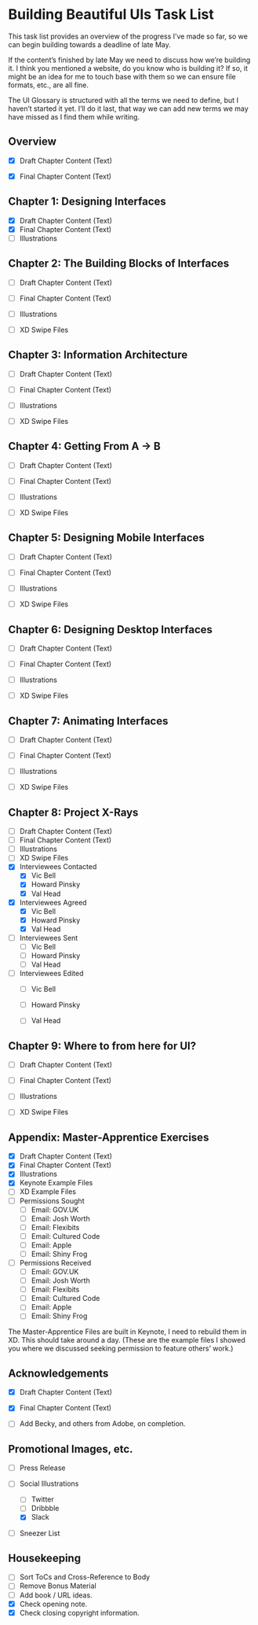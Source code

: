 Building Beautiful UIs Task List
================================

This task list provides an overview of the progress I’ve made so far, so we can begin building towards a deadline of late May.

If the content’s finished by late May we need to discuss how we’re building it. I think you mentioned a website, do you know who is building it? If so, it might be an idea for me to touch base with them so we can ensure file formats, etc., are all fine.

The UI Glossary is structured with all the terms we need to define, but I haven’t started it yet. I’ll do it last, that way we can add new terms we may have missed as I find them while writing.


Overview
--------

+ [X] Draft Chapter Content (Text)
+ [X] Final Chapter Content (Text)



Chapter 1: Designing Interfaces
-------------------------------

+ [X] Draft Chapter Content (Text)
+ [X] Final Chapter Content (Text)
+ [ ] Illustrations
<!-- + [ ] XD Swipe Files -->



Chapter 2: The Building Blocks of Interfaces
--------------------------------------------

+ [ ] Draft Chapter Content (Text)
+ [ ] Final Chapter Content (Text)
+ [ ] Illustrations
+ [ ] XD Swipe Files



Chapter 3: Information Architecture
--------------------------------------------

+ [ ] Draft Chapter Content (Text)
+ [ ] Final Chapter Content (Text)
+ [ ] Illustrations
+ [ ] XD Swipe Files



Chapter 4: Getting From A → B
--------------------------------------------

+ [ ] Draft Chapter Content (Text)
+ [ ] Final Chapter Content (Text)
+ [ ] Illustrations
+ [ ] XD Swipe Files



Chapter 5: Designing Mobile Interfaces
--------------------------------------------

+ [ ] Draft Chapter Content (Text)
+ [ ] Final Chapter Content (Text)
+ [ ] Illustrations
+ [ ] XD Swipe Files



Chapter 6: Designing Desktop Interfaces
--------------------------------------------

+ [ ] Draft Chapter Content (Text)
+ [ ] Final Chapter Content (Text)
+ [ ] Illustrations
+ [ ] XD Swipe Files



Chapter 7: Animating Interfaces
--------------------------------------------

+ [ ] Draft Chapter Content (Text)
+ [ ] Final Chapter Content (Text)
+ [ ] Illustrations
+ [ ] XD Swipe Files



Chapter 8: Project X-Rays
--------------------------------------------

+ [ ] Draft Chapter Content (Text)
+ [ ] Final Chapter Content (Text)
+ [ ] Illustrations
+ [ ] XD Swipe Files
+ [X] Interviewees Contacted
    + [X] Vic Bell
    + [X] Howard Pinsky
    + [X] Val Head
+ [X] Interviewees Agreed
    + [X] Vic Bell
    + [X] Howard Pinsky
    + [X] Val Head
+ [ ] Interviewees Sent
    + [ ] Vic Bell
    + [ ] Howard Pinsky
    + [ ] Val Head
+ [ ] Interviewees Edited
    + [ ] Vic Bell
    + [ ] Howard Pinsky
    + [ ] Val Head



Chapter 9: Where to from here for UI?
--------------------------------------------

+ [ ] Draft Chapter Content (Text)
+ [ ] Final Chapter Content (Text)
+ [ ] Illustrations
+ [ ] XD Swipe Files



Appendix: Master-Apprentice Exercises
--------------------------------------------

+ [X] Draft Chapter Content (Text)
+ [X] Final Chapter Content (Text)
+ [X] Illustrations
+ [X] Keynote Example Files
+ [ ] XD Example Files
+ [ ] Permissions Sought
    + [ ] Email: GOV.UK <!-- stephen.mccarthy@digital.cabinet-office.gov.uk -->
    + [ ] Email: Josh Worth <!-- http://www.joshworth.com/contact/ -->
    + [ ] Email: Flexibits <!-- https://flexibits.com/contact -->
    + [ ] Email: Cultured Code <!-- support@culturedcode.com -->
    + [ ] Email: Apple <!-- ehankey@apple.com -->
    + [ ] Email: Shiny Frog <!-- hello@shinyfrog.net -->
+ [ ] Permissions Received
    + [ ] Email: GOV.UK
    + [ ] Email: Josh Worth
    + [ ] Email: Flexibits
    + [ ] Email: Cultured Code
    + [ ] Email: Apple
    + [ ] Email: Shiny Frog    

The Master-Apprentice Files are built in Keynote, I need to rebuild them in XD. This should take around a day. (These are the example files I showed you where we discussed seeking permission to feature others’ work.)



Acknowledgements
----------------

+ [X] Draft Chapter Content (Text)
+ [X] Final Chapter Content (Text)
+ [ ] Add Becky, and others from Adobe, on completion.


Promotional Images, etc.
------------------------

+ [ ] Press Release
+ [ ] Social Illustrations
    + [ ] Twitter
    + [ ] Dribbble
    + [X] Slack
+ [ ] Sneezer List



Housekeeping
------------

+ [ ] Sort ToCs and Cross-Reference to Body
+ [ ] Remove Bonus Material
+ [ ] Add book / URL ideas.
+ [X] Check opening note.
+ [X] Check closing copyright information.